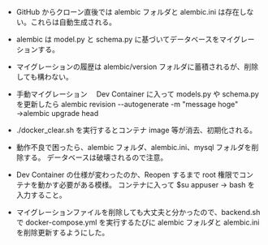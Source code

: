 - GitHub からクローン直後では alembic フォルダと alembic.ini は存在しない。これらは自動生成される。
- alembic は model.py と schema.py に基づいてデータベースをマイグレーションする。
- マイグレーションの履歴は alembic/version フォルダに蓄積されるが、削除しても構わない。
- 手動マイグレーション　 Dev Container に入って models.py や schema.py を更新したら
  alembic revision --autogenerate -m "message hoge" →alembic upgrade head

- ./docker_clear.sh を実行するとコンテナ image 等が消去、初期化される。

- 動作不良で困ったら、alembic フォルダ、alembic.ini、mysql フォルダを削除する。
  データベースは破壊されるので注意。

- Dev Container の仕様が変わったのか、Reopen するまで root 権限でコンテナを動かす必要がある模様。
  コンテナに入って $su appuser -> bash を入力すること。

- マイグレーションファイルを削除しても大丈夫と分かったので、backend.sh で docker-compose.yml を実行するたびに
  alembic フォルダと alembic.ini を削除更新するようにした。

